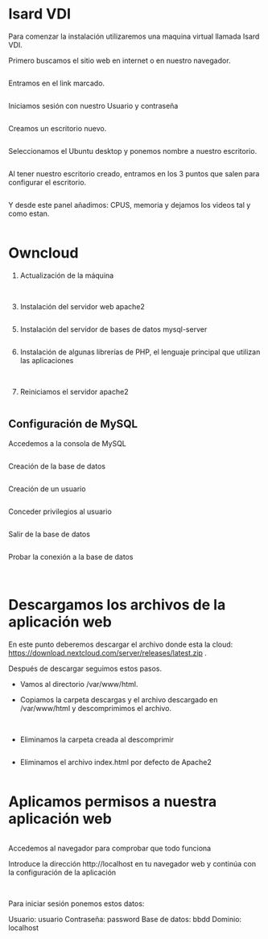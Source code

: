 # Isard VDI
Para comenzar la instalación utilizaremos una maquina virtual llamada Isard VDI.

Primero buscamos el sitio web en internet o en nuestro navegador.

<img src="Isard.png" alt="">

Entramos en el link marcado.

<img src="2025-05-06_13-19.png" alt="">

Iniciamos sesión con nuestro Usuario y contraseña 

<img src="usuario y contraseña isard.png" alt="">

Creamos un escritorio nuevo.

<img src="escritorio.png" alt="">

Seleccionamos el Ubuntu desktop y ponemos nombre a nuestro escritorio.

<img src="escritorio 2.png" alt="">

Al tener nuestro escritorio creado, entramos en los 3 puntos que salen para configurar el escritorio. 

<img src="escritorio 3.png" alt="">

Y desde este panel añadimos: CPUS, memoria y dejamos los videos tal y como estan.

<img src="escritorio 4.png" alt="">

# Owncloud

1. Actualización de la máquina
   
<img src="sudo apt update.png" alt="">

<img src="sudo upgrade.png" alt="">

3. Instalación del servidor web apache2
   
<img src="sudo install apache.png" alt="">

5. Instalación del servidor de bases de datos mysql-server
   
<img src="sudo install mysql.png" alt="">

6. Instalación de algunas librerías de PHP, el lenguaje principal que utilizan las aplicaciones
   
<img src="librerias 1.png" alt="">

<img src="librias 2.png" alt="">

7. Reiniciamos el servidor apache2
   
<img src="reset apache.png" alt="">

## Configuración de MySQL

Accedemos a la consola de MySQL

<img src="consola msql.png" alt=""> 

Creación de la base de datos

<img src="database.png" alt=""> 

Creación de un usuario

<img src="usuario database.png" alt=""> 

Conceder privilegios al usuario

<img src="privilegios.png" alt=""> 

Salir de la base de datos

<img src="exit.png" alt=""> 

Probar la conexión a la base de datos

<img src="comprobación mysql.png" alt=""> 

<img src="comprobación mysql 2.png" alt=""> 


# Descargamos los archivos de la aplicación web
En este punto deberemos descargar el archivo donde esta la cloud: https://download.nextcloud.com/server/releases/latest.zip .

Después de descargar seguimos estos pasos.

- Vamos al directorio /var/www/html.
  <img src="cd.png" alt="">

- Copiamos la carpeta descargas y el archivo descargado en /var/www/html y descomprimimos el archivo.

  <img src="cp.png" alt="">

  <img src="unzip.png" alt="">

- Eliminamos la carpeta creada al descomprimir

  <img src="eliminar carpeta.png" alt="">

- Eliminamos el archivo index.html por defecto de Apache2

  <img src="eliminar index.png" alt="">

# Aplicamos permisos a nuestra aplicación web

<img src="permisos.png" alt="">

Accedemos al navegador para comprobar que todo funciona

Introduce la dirección http://localhost en tu navegador web y continúa con la configuración de la aplicación

<img src="localhost.png" alt="">

<img src="cloud.png" alt="">

Para iniciar sesión ponemos estos datos:

Usuario: usuario
Contraseña: password
Base de datos: bbdd
Dominio: localhost
















